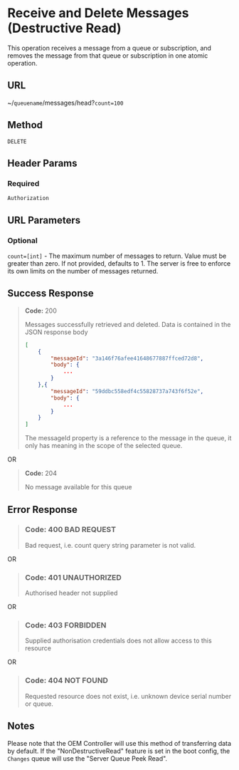 # Receive and Delete Messages (Destructive Read)

This operation receives a message from a queue or subscription, and removes the
message from that queue or subscription in one atomic operation.

## URL

~/`queuename`/messages/head?`count=100`

## Method

`DELETE`

## Header Params

### Required

`Authorization`

## URL Parameters

### Optional

   `count=[int]` - The maximum number of messages to return. Value must
be greater than zero. If not provided, defaults to 1. The server is free to
enforce its own limits on the number of messages returned.

## Success Response

> **Code:** 200
>
> Messages successfully retrieved and deleted. Data is contained in the JSON
response body
> ````json
> [
>     {
>         "messageId": "3a146f76afee41648677887ffced72d8",
>         "body": {
>             ...
>         }
>     },{
>         "messageId": "59ddbc558edf4c55828737a743f6f52e",
>         "body": {
>             ...
>         }
>     }
> ]
> ````
> The messageId property is a reference to the message in the queue, it only has
meaning in the scope of the selected queue.

OR

> **Code:** 204
>
> No message available for this queue

## Error Response

> ### **Code:** 400 BAD REQUEST
>
> Bad request, i.e. count query string parameter is not valid.

OR

> ### **Code:** 401 UNAUTHORIZED
>
> Authorised header not supplied

OR

> ### **Code:** 403 FORBIDDEN
>
> Supplied authorisation credentials does not allow access to this resource

OR

> ### **Code:** 404 NOT FOUND
>
> Requested resource does not exist, i.e. unknown device serial number or
queue.

## Notes

Please note that the OEM Controller will use this method of transferring data by default. If the "NonDestructiveRead" feature is set in the boot config, the `Changes` queue will use the "Server Queue Peek Read".
